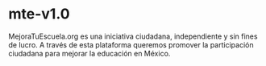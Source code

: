 mte-v1.0
========

MejoraTuEscuela.org es una iniciativa ciudadana, independiente y sin fines de lucro. A través de esta plataforma queremos promover la participación ciudadana para mejorar la educación en México.
